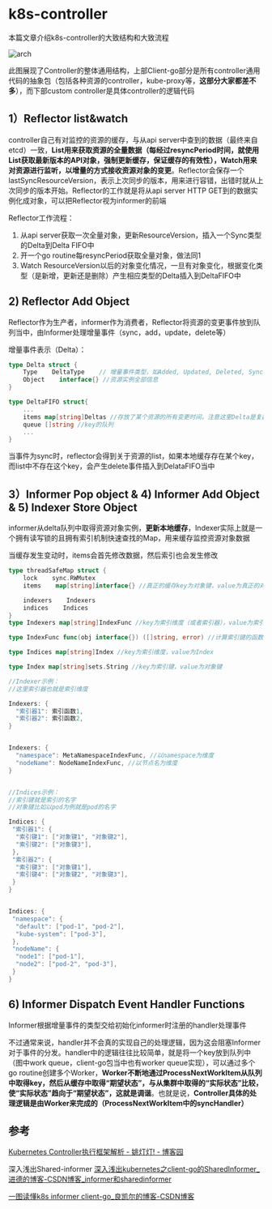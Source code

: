 # k8s-controller

本篇文章介绍k8s-controller的大致结构和大致流程

![arch](https://github.com/YaoZengzeng/KubernetesResearch/raw/master/pic/kubecontroller/arch.jpeg)

此图展现了Controller的整体通用结构，上部Client-go部分是所有controller通用代码的抽象包（包括各种资源的controller，kube-proxy等，**这部分大家都差不多**），而下部custom controller是具体controller的逻辑代码

## 1）Reflector list&watch

controller自己有对监控的资源的缓存，与从api server中查到的数据（最终来自etcd）一致，**List用来获取资源的全量数据（每经过resyncPeriod时间，就使用List获取最新版本的API对象，强制更新缓存，保证缓存的有效性），Watch用来对资源进行监听，以增量的方式接收资源对象的变更**。Reflector会保存一个lastSyncResourceVersion，表示上次同步的版本，用来进行容错，出错时就从上次同步的版本开始。Reflector的工作就是将从api server HTTP GET到的数据实例化成对象，可以把Reflector视为informer的前端

Reflector工作流程：

1. 从api server获取一次全量对象，更新ResourceVersion，插入一个Sync类型的Delta到Delta FIFO中
2. 开一个go routine每resyncPeriod获取全量对象，做法同1
3. Watch ResourceVersion以后的对象变化情况，一旦有对象变化，根据变化类型（是新增，更新还是删除）产生相应类型的Delta插入到DeltaFIFO中

## 2) Reflector Add Object

Reflector作为生产者，informer作为消费者，Reflector将资源的变更事件放到队列当中，由Informer处理增量事件（sync，add，update，delete等）

增量事件表示（Delta）：

```go
type Delta struct {
    Type    DeltaType    // 增量事件类型，如Added, Updated, Deleted, Sync
    Object    interface{} //资源实例全部信息
}
```

```go
type DeltaFIFO struct{
    ...
    items map[string]Deltas //存放了某个资源的所有变更时间，注意这里Delta是复数，Deltas代表的是切片
    queue []string //key的队列
    ...
}
```

当事件为sync时，reflector会得到关于资源的list，如果本地缓存存在某个key，而list中不存在这个key，会产生delete事件插入到DelataFIFO当中

## 3）Informer Pop object & 4) Informer Add Object & 5) Indexer Store Object

informer从delta队列中取得资源对象实例，**更新本地缓存**，Indexer实际上就是一个拥有读写锁的且拥有索引机制快速查找的Map，用来缓存监控资源对象数据

当缓存发生变动时，items会首先修改数据，然后索引也会发生修改

```go
type threadSafeMap struct {
    lock    sync.RWMutex
    items    map[string]interface{} //真正的缓存key为对象键，value为真正的对象

    indexers    Indexers
    indices    Indices
}
type Indexers map[string]IndexFunc //key为索引维度（或者索引器），value为索引函数

type IndexFunc func(obj interface{}) ([]string, error) //计算索引键的函数

type Indices map[string]Index //key为索引维度，value为Index

type Index map[string]sets.String //key为索引键，value为对象键
```

```go
//Indexer示例：
//这里索引器也就是索引维度

Indexers: {  
  "索引器1": 索引函数1,
  "索引器2": 索引函数2,
}


Indexers: {  
  "namespace": MetaNamespaceIndexFunc, //以namespace为维度
  "nodeName": NodeNameIndexFunc, //以节点名为维度
}


//Indices示例：
//索引键就是索引的名字
//对象键比如以pod为例就是pod的名字

Indices: {
 "索引器1": {  
  "索引键1": ["对象键1", "对象键2"],  
  "索引键2": ["对象键3"],   
 },
 "索引器2": {  
  "索引键3": ["对象键1"],  
  "索引键4": ["对象键2", "对象键3"],  
 }
}


Indices: {
 "namespace": {  
  "default": ["pod-1", "pod-2"],  
  "kube-system": ["pod-3"],   
 },
 "nodeName": {  
  "node1": ["pod-1"],  
  "node2": ["pod-2", "pod-3"],  
 }
}
```

## 6) Informer Dispatch Event Handler Functions

Informer根据增量事件的类型交给初始化informer时注册的handler处理事件

不过通常来说，handler并不会真的实现自己的处理逻辑，因为这会阻塞Informer对于事件的分发。handler中的逻辑往往比较简单，就是将一个key放到队列中（图中work queue，client-go包当中也有worker queue实现），可以通过多个go routine创建多个Worker，**Worker不断地通过ProcessNextWorkItem从队列中取得key，然后从缓存中取得“期望状态”，与从集群中取得的“实际状态”比较，使“实际状态”趋向于“期望状态”，这就是调谐**。也就是说，**Controller具体的处理逻辑是由Worker来完成的（ProcessNextWorkItem中的syncHandler）**

## 参考

[Kubernetes Controller执行框架解析 - 姚灯灯! - 博客园](https://www.cnblogs.com/YaoDD/p/11391344.html)

深入浅出Shared-informer [深入浅出kubernetes之client-go的SharedInformer_进德的博客-CSDN博客_informer和sharedinformer](https://blog.csdn.net/weixin_42663840/article/details/81699303)

[一图读懂k8s informer client-go_良凯尔的博客-CSDN博客](https://blog.csdn.net/kyle18826138721/article/details/125355230?spm=1001.2014.3001.5502)